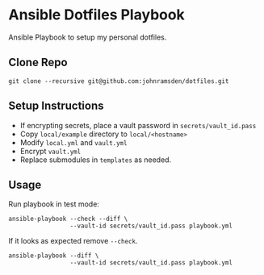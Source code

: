 # Ansible Dotfiles Playbook

Ansible Playbook to setup my personal dotfiles.

## Clone Repo

```shell
git clone --recursive git@github.com:johnramsden/dotfiles.git
```

## Setup Instructions

* If encrypting secrets, place a vault password in `secrets/vault_id.pass`
* Copy `local/example` directory to `local/<hostname>`
* Modify `local.yml` and `vault.yml`
* Encrypt `vault.yml`
* Replace submodules in `templates` as needed.

## Usage

Run playbook in test mode:

```shell
ansible-playbook --check --diff \
                 --vault-id secrets/vault_id.pass playbook.yml
```

If it looks as expected remove `--check`.

```shell
ansible-playbook --diff \
                 --vault-id secrets/vault_id.pass playbook.yml
```

